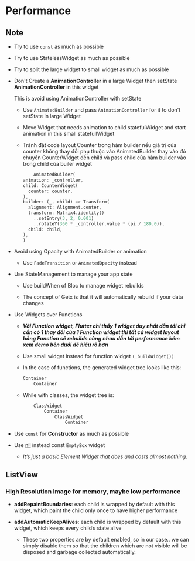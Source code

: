 # Performance

## Note

- Try to use `const` as much as possible

- Try to use StatelessWidget as much as possible

- Try to split the large widget to small widget as much as possible

- Don't Create a __AnimationController__ in a large Widget then setState __AnimationController__ in this widget

    This is avoid using AnimationController with setState

    - Use `AnimatedBuilder` and pass `AnimationController` for it to don't setState in large Widget

    - Move Widget that needs animation to child statefulWidget and start animation in this small statefullWidget

    - Tránh đặt code layout Counter trong hàm builder nếu giá trị của counter không thay đổi phụ thuộc vào AnimatedBuilder thay vào đó chuyển CounterWidget đến child và pass child của hàm builder vào trong child của builer widget

        ```dart
            AnimatedBuilder(
        animation: _controller,
        child: CounterWidget(
          counter: counter,
        ),
        builder: (_, child) => Transform(
          alignment: Alignment.center,
          transform: Matrix4.identity()
            ..setEntry(3, 2, 0.001)
            ..rotateY(360 * _controller.value * (pi / 180.0)),
          child: child,
        ),
      )
        ```

- Avoid using Opacity with AnimatedBuilder or animation

    - Use `FadeTransition` or `AnimatedOpacity` instead

- Use StateManagement to manage your app state

    - Use buildWhen of Bloc to manage widget rebuilds

    - The concept of Getx is that it will automatically rebuild if your data changes

- Use Widgets over Functions

    - ***Với Function widget, Flutter chỉ thấy 1 widget duy nhất dẫn tới chỉ cần có 1 thay đổi của 1 Function widget thì tất cả widget layout bằng Function sẽ rebuilds cùng nhau dẫn tới performance kém xem demo bên dưới để hiểu rõ hơn***

    - Use small widget instead for function widget `(_buildWidget())`

    - In the case of functions, the generated widget tree looks like this:

        ```dart
        Container
            Container
        ```

    - While with classes, the widget tree is:

        ```dart
            ClassWidget
                Container
                    ClassWidget
                        Container
        ```

- Use `const` for __Constructor__ as much as possible

- Use [nil](https://pub.dev/packages/nil) instead const `EmptyBox` widget

    - _It’s just a basic Element Widget that does and costs almost nothing._


## ListView

### High Resolution Image for memory, maybe low performance

- __addRepaintBoundaries__: each child is wrapped by default with this widget, which paint the child only once to have higher performance

- __addAutomaticKeepAlives__: each child is wrapped by default with this widget, which keeps every child’s state alive

    - These two properties are by default enabled, so in our case.. we can simply disable them so that the children which are not visible will be disposed and garbage collected automatically.

